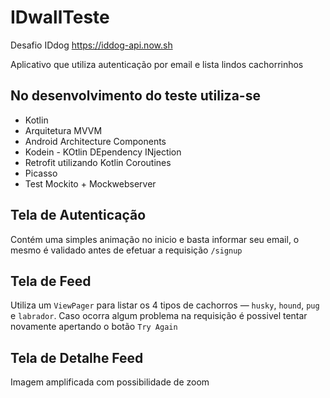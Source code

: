 # IDwallTeste
Desafio IDdog https://iddog-api.now.sh

Aplicativo que utiliza autenticação por email e lista lindos cachorrinhos

## No desenvolvimento do teste utiliza-se
* Kotlin
* Arquitetura MVVM 
* Android Architecture Components
* Kodein - KOtlin DEpendency INjection
* Retrofit utilizando Kotlin Coroutines
* Picasso
* Test Mockito + Mockwebserver

## Tela de Autenticação

Contém uma simples animação no inicio e basta informar seu email, o mesmo é validado antes de efetuar a requisição `/signup`

## Tela de Feed

Utiliza um `ViewPager` para listar os 4 tipos de cachorros — `husky`, `hound`, `pug` e `labrador`.
Caso ocorra algum problema na requisição é possivel tentar novamente apertando o botão `Try Again`

## Tela de Detalhe Feed

Imagem amplificada com possibilidade de zoom
